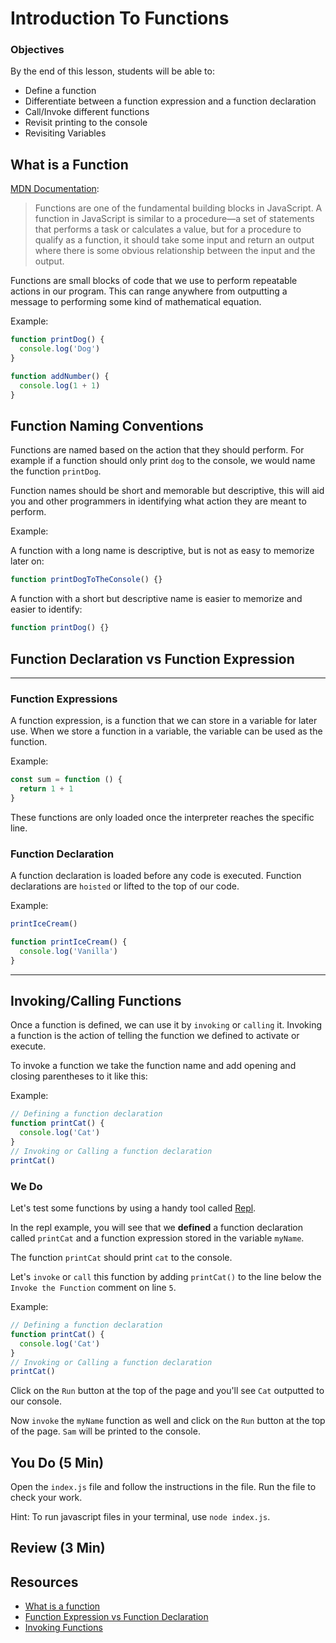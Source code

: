 # Introduction To Functions

### Objectives

By the end of this lesson, students will be able to:

- Define a function
- Differentiate between a function expression and a function declaration
- Call/Invoke different functions
- Revisit printing to the console
- Revisiting Variables

## What is a Function

[MDN Documentation](https://developer.mozilla.org/en-US/docs/Web/JavaScript/Guide/Functions#:~:text=A%20function%20in%20JavaScript%20is,the%20input%20and%20the%20output.):

> Functions are one of the fundamental building blocks in JavaScript. A function in JavaScript is similar to a procedure—a set of statements that performs a task or calculates a value, but for a procedure to qualify as a function, it should take some input and return an output where there is some obvious relationship between the input and the output.

Functions are small blocks of code that we use to perform repeatable actions in our program. This can range anywhere from outputting a message to performing some kind of mathematical equation.

Example:

```js
function printDog() {
  console.log('Dog')
}

function addNumber() {
  console.log(1 + 1)
}
```

## Function Naming Conventions

Functions are named based on the action that they should perform. For example if a function should only print `dog` to the console, we would name the function `printDog`.

Function names should be short and memorable but descriptive, this will aid you and other programmers in identifying what action they are meant to perform.

Example:

A function with a long name is descriptive, but is not as easy to memorize later on:

```js
function printDogToTheConsole() {}
```

A function with a short but descriptive name is easier to memorize and easier to identify:

```js
function printDog() {}
```

## Function Declaration vs Function Expression

---

### **Function Expressions**

A function expression, is a function that we can store in a variable for later use.
When we store a function in a variable, the variable can be used as the function.

Example:

```js
const sum = function () {
  return 1 + 1
}
```

These functions are only loaded once the interpreter reaches the specific line.

### **Function Declaration**

A function declaration is loaded before any code is executed. Function declarations are `hoisted` or lifted to the top of our code.

Example:

```js
printIceCream()

function printIceCream() {
  console.log('Vanilla')
}
```

---

## Invoking/Calling Functions

Once a function is defined, we can use it by `invoking` or `calling` it.
Invoking a function is the action of telling the function we defined to activate or execute.

To invoke a function we take the function name and add opening and closing parentheses to it like this:

Example:

```js
// Defining a function declaration
function printCat() {
  console.log('Cat')
}
// Invoking or Calling a function declaration
printCat()
```

### We Do

Let's test some functions by using a handy tool called [Repl](https://repl.it/@anpato/Functions#index.js).

In the repl example, you will see that we **defined** a function declaration called `printCat` and a function expression stored in the variable `myName`.

The function `printCat` should print `cat` to the console.

Let's `invoke` or `call` this function by adding `printCat()` to the line below the `Invoke the Function` comment on line `5`.

Example:

```js
// Defining a function declaration
function printCat() {
  console.log('Cat')
}
// Invoking or Calling a function declaration
printCat()
```

Click on the `Run` button at the top of the page and you'll see `Cat` outputted to our console.

Now `invoke` the `myName` function as well and click on the `Run` button at the top of the page. `Sam` will be printed to the console.

## You Do (5 Min)

Open the `index.js` file and follow the instructions in the file.
Run the file to check your work.

Hint: To run javascript files in your terminal, use `node index.js`.

## Review (3 Min)

## Resources

- [What is a function](https://developer.mozilla.org/en-US/docs/Web/JavaScript/Guide/Functions#:~:text=A%20function%20in%20JavaScript%20is,the%20input%20and%20the%20output.)
- [Function Expression vs Function Declaration](https://medium.com/@mandeep1012/function-declarations-vs-function-expressions-b43646042052)
- [Invoking Functions](https://www.w3schools.com/js/js_function_invocation.asp)
